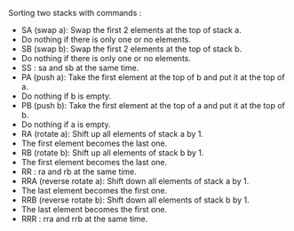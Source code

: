 Sorting two stacks with commands :
  - SA (swap a): Swap the first 2 elements at the top of stack a.
  - Do nothing if there is only one or no elements.
  - SB (swap b): Swap the first 2 elements at the top of stack b.
  - Do nothing if there is only one or no elements.
  - SS : sa and sb at the same time.
  - PA (push a): Take the first element at the top of b and put it at the top of a.
  - Do nothing if b is empty.
  - PB (push b): Take the first element at the top of a and put it at the top of b.
  - Do nothing if a is empty.
  - RA (rotate a): Shift up all elements of stack a by 1.
  - The first element becomes the last one.
  - RB (rotate b): Shift up all elements of stack b by 1.
  - The first element becomes the last one.
  - RR : ra and rb at the same time.
  - RRA (reverse rotate a): Shift down all elements of stack a by 1.
  - The last element becomes the first one.
  - RRB (reverse rotate b): Shift down all elements of stack b by 1.
  - The last element becomes the first one.
  - RRR : rra and rrb at the same time.
